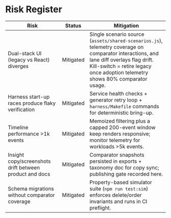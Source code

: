 # Risk Register

| Risk | Status | Mitigation |
| --- | --- | --- |
| Dual-stack UI (legacy vs React) diverges | Mitigated | Single scenario source (`assets/shared-scenarios.js`), telemetry coverage on comparator interactions, and lane diff overlays flag drift. Kill-switch = retire legacy once adoption telemetry shows 80% comparator usage. |
| Harness start-up races produce flaky verification | Mitigated | Service health checks + generator retry loop + `harness/Makefile` commands for deterministic bring-up. |
| Timeline performance >1k events | Mitigated | Memoized filtering plus a capped 200-event window keep renders responsive; monitor telemetry for workloads >5k events. |
| Insight copy/screenshots drift between product and docs | Mitigated | Comparator snapshots persisted in exports + taxonomy doc for copy sync; publishing gate recorded here. |
| Schema migrations without comparator coverage | Mitigated | Property-based simulator suite (`npm run test:sim`) enforces delete/order invariants and runs in CI preflight. |
